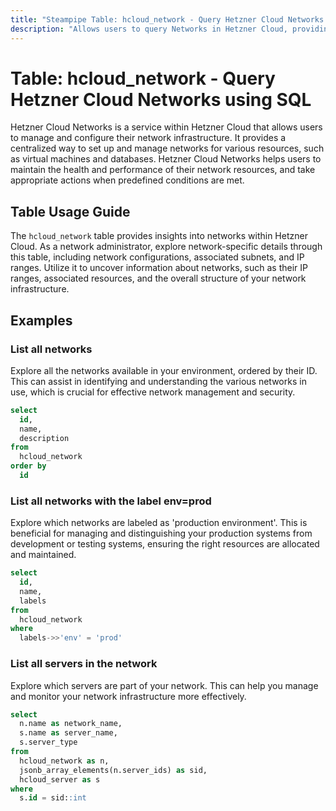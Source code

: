 ```yaml
---
title: "Steampipe Table: hcloud_network - Query Hetzner Cloud Networks using SQL"
description: "Allows users to query Networks in Hetzner Cloud, providing insights into the network infrastructure and configurations."
---
```


# Table: hcloud_network - Query Hetzner Cloud Networks using SQL

Hetzner Cloud Networks is a service within Hetzner Cloud that allows users to manage and configure their network infrastructure. It provides a centralized way to set up and manage networks for various resources, such as virtual machines and databases. Hetzner Cloud Networks helps users to maintain the health and performance of their network resources, and take appropriate actions when predefined conditions are met.

## Table Usage Guide

The `hcloud_network` table provides insights into networks within Hetzner Cloud. As a network administrator, explore network-specific details through this table, including network configurations, associated subnets, and IP ranges. Utilize it to uncover information about networks, such as their IP ranges, associated resources, and the overall structure of your network infrastructure.

## Examples

### List all networks
Explore all the networks available in your environment, ordered by their ID. This can assist in identifying and understanding the various networks in use, which is crucial for effective network management and security.

```sql
select
  id,
  name,
  description
from
  hcloud_network
order by
  id
```

### List all networks with the label env=prod
Explore which networks are labeled as 'production environment'. This is beneficial for managing and distinguishing your production systems from development or testing systems, ensuring the right resources are allocated and maintained.

```sql
select
  id,
  name,
  labels
from
  hcloud_network
where
  labels->>'env' = 'prod'
```

### List all servers in the network
Explore which servers are part of your network. This can help you manage and monitor your network infrastructure more effectively.

```sql
select
  n.name as network_name,
  s.name as server_name,
  s.server_type
from
  hcloud_network as n,
  jsonb_array_elements(n.server_ids) as sid,
  hcloud_server as s
where
  s.id = sid::int
```